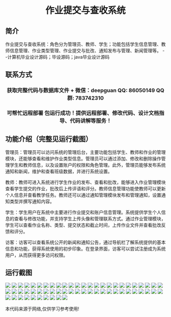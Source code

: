 <p><h1 align="center">作业提交与查收系统</h1></p>

## 简介
作业提交与查收系统：角色分为管理员、教师、学生；功能包括学生信息管理、教师信息管理、作业类型管理、作业提交与批改、通知发布与管理、新闻管理等。    --计算机毕业设计源码；毕设源码；java毕业设计源码


## 联系方式
<p><h3 align="center">获取完整代码与数据库文件 + 微信：deepguan QQ: 86050149 QQ群: 783742310</h3></p>
<p><h3 align="center">可帮忙远程部署 包运行成功！提供远程部署、修改代码、设计文档指导、代码讲解等服务！</h3></p>

## 功能介绍（完整见运行截图）
管理员：管理员可以访问系统的管理后台，主要功能包括学生、教师和作业的管理模块，还能够查看和维护作业类型信息。管理员可以通过添加、修改和删除操作管理学生和教师信息，以及设置账户的权限和角色管理。此外，管理员能够发布系统通知和新闻，维护和查看班级数据，并进行系统设置。

教师：教师可进入系统进行学生作业的发布、查看和批改，能够进入作业管理模块查看学生提交的作业，批改后上传评语和评分。教师信息管理功能使教师可以更新个人信息并查看教学任务。教师还可以通过通知管理模块发布和管理通知，设置通知类型并撰写通知内容。

学生：学生用户在系统中主要进行作业提交和账户信息管理。系统提供学生个人信息的查看与修改功能，并支持学生上传头像和管理联系方式。通过作业管理模块，学生可以查看作业名称、类型、提交状态和截止时间，上传作业文件并查看批改反馈和评分。

访客：访客可以查看系统公开的新闻和通知公告，通过导航栏了解系统提供的基本信息和功能，获得系统使用的初步印象。在登录界面，访客可以尝试注册成为系统用户，从而获得更多访问权限。


## 运行截图
![](https://bs-1329754181.cos.ap-shanghai.myqcloud.com/ssm/HomeworkSubmissionSystem/img/001.jpg)
![](https://bs-1329754181.cos.ap-shanghai.myqcloud.com/ssm/HomeworkSubmissionSystem/img/002.jpg)
![](https://bs-1329754181.cos.ap-shanghai.myqcloud.com/ssm/HomeworkSubmissionSystem/img/003.jpg)
![](https://bs-1329754181.cos.ap-shanghai.myqcloud.com/ssm/HomeworkSubmissionSystem/img/004.jpg)
![](https://bs-1329754181.cos.ap-shanghai.myqcloud.com/ssm/HomeworkSubmissionSystem/img/005.jpg)
![](https://bs-1329754181.cos.ap-shanghai.myqcloud.com/ssm/HomeworkSubmissionSystem/img/006.jpg)
![](https://bs-1329754181.cos.ap-shanghai.myqcloud.com/ssm/HomeworkSubmissionSystem/img/007.jpg)
![](https://bs-1329754181.cos.ap-shanghai.myqcloud.com/ssm/HomeworkSubmissionSystem/img/008.jpg)
![](https://bs-1329754181.cos.ap-shanghai.myqcloud.com/ssm/HomeworkSubmissionSystem/img/009.jpg)
![](https://bs-1329754181.cos.ap-shanghai.myqcloud.com/ssm/HomeworkSubmissionSystem/img/010.jpg)
![](https://bs-1329754181.cos.ap-shanghai.myqcloud.com/ssm/HomeworkSubmissionSystem/img/011.jpg)
![](https://bs-1329754181.cos.ap-shanghai.myqcloud.com/ssm/HomeworkSubmissionSystem/img/012.jpg)
![](https://bs-1329754181.cos.ap-shanghai.myqcloud.com/ssm/HomeworkSubmissionSystem/img/013.jpg)
![](https://bs-1329754181.cos.ap-shanghai.myqcloud.com/ssm/HomeworkSubmissionSystem/img/014.jpg)
![](https://bs-1329754181.cos.ap-shanghai.myqcloud.com/ssm/HomeworkSubmissionSystem/img/015.jpg)
![](https://bs-1329754181.cos.ap-shanghai.myqcloud.com/ssm/HomeworkSubmissionSystem/img/016.jpg)
![](https://bs-1329754181.cos.ap-shanghai.myqcloud.com/ssm/HomeworkSubmissionSystem/img/017.jpg)
![](https://bs-1329754181.cos.ap-shanghai.myqcloud.com/ssm/HomeworkSubmissionSystem/img/018.jpg)
![](https://bs-1329754181.cos.ap-shanghai.myqcloud.com/ssm/HomeworkSubmissionSystem/img/019.jpg)
![](https://bs-1329754181.cos.ap-shanghai.myqcloud.com/ssm/HomeworkSubmissionSystem/img/020.jpg)
![](https://bs-1329754181.cos.ap-shanghai.myqcloud.com/ssm/HomeworkSubmissionSystem/img/021.jpg)
![](https://bs-1329754181.cos.ap-shanghai.myqcloud.com/ssm/HomeworkSubmissionSystem/img/022.jpg)
![](https://bs-1329754181.cos.ap-shanghai.myqcloud.com/ssm/HomeworkSubmissionSystem/img/023.jpg)
![](https://bs-1329754181.cos.ap-shanghai.myqcloud.com/ssm/HomeworkSubmissionSystem/img/024.jpg)
![](https://bs-1329754181.cos.ap-shanghai.myqcloud.com/ssm/HomeworkSubmissionSystem/img/025.jpg)
![](https://bs-1329754181.cos.ap-shanghai.myqcloud.com/ssm/HomeworkSubmissionSystem/img/026.jpg)
![](https://bs-1329754181.cos.ap-shanghai.myqcloud.com/ssm/HomeworkSubmissionSystem/img/027.jpg)
![](https://bs-1329754181.cos.ap-shanghai.myqcloud.com/ssm/HomeworkSubmissionSystem/img/028.jpg)
![](https://bs-1329754181.cos.ap-shanghai.myqcloud.com/ssm/HomeworkSubmissionSystem/img/029.jpg)
![](https://bs-1329754181.cos.ap-shanghai.myqcloud.com/ssm/HomeworkSubmissionSystem/img/030.jpg)
![](https://bs-1329754181.cos.ap-shanghai.myqcloud.com/ssm/HomeworkSubmissionSystem/img/031.jpg)
![](https://bs-1329754181.cos.ap-shanghai.myqcloud.com/ssm/HomeworkSubmissionSystem/img/032.jpg)
![](https://bs-1329754181.cos.ap-shanghai.myqcloud.com/ssm/HomeworkSubmissionSystem/img/033.jpg)
![](https://bs-1329754181.cos.ap-shanghai.myqcloud.com/ssm/HomeworkSubmissionSystem/img/034.jpg)
![](https://bs-1329754181.cos.ap-shanghai.myqcloud.com/ssm/HomeworkSubmissionSystem/img/035.jpg)
![](https://bs-1329754181.cos.ap-shanghai.myqcloud.com/ssm/HomeworkSubmissionSystem/img/036.jpg)
![](https://bs-1329754181.cos.ap-shanghai.myqcloud.com/ssm/HomeworkSubmissionSystem/img/037.jpg)
![](https://bs-1329754181.cos.ap-shanghai.myqcloud.com/ssm/HomeworkSubmissionSystem/img/038.jpg)
![](https://bs-1329754181.cos.ap-shanghai.myqcloud.com/ssm/HomeworkSubmissionSystem/img/039.jpg)
![](https://bs-1329754181.cos.ap-shanghai.myqcloud.com/ssm/HomeworkSubmissionSystem/img/040.jpg)
![](https://bs-1329754181.cos.ap-shanghai.myqcloud.com/ssm/HomeworkSubmissionSystem/img/041.jpg)
![](https://bs-1329754181.cos.ap-shanghai.myqcloud.com/ssm/HomeworkSubmissionSystem/img/042.jpg)
![](https://bs-1329754181.cos.ap-shanghai.myqcloud.com/ssm/HomeworkSubmissionSystem/img/043.jpg)
![](https://bs-1329754181.cos.ap-shanghai.myqcloud.com/ssm/HomeworkSubmissionSystem/img/044.jpg)
![](https://bs-1329754181.cos.ap-shanghai.myqcloud.com/ssm/HomeworkSubmissionSystem/img/045.jpg)
![](https://bs-1329754181.cos.ap-shanghai.myqcloud.com/ssm/HomeworkSubmissionSystem/img/046.jpg)
![](https://bs-1329754181.cos.ap-shanghai.myqcloud.com/ssm/HomeworkSubmissionSystem/img/047.jpg)
![](https://bs-1329754181.cos.ap-shanghai.myqcloud.com/ssm/HomeworkSubmissionSystem/img/048.jpg)
![](https://bs-1329754181.cos.ap-shanghai.myqcloud.com/ssm/HomeworkSubmissionSystem/img/049.jpg)
![](https://bs-1329754181.cos.ap-shanghai.myqcloud.com/ssm/HomeworkSubmissionSystem/img/050.jpg)
![](https://bs-1329754181.cos.ap-shanghai.myqcloud.com/ssm/HomeworkSubmissionSystem/img/051.jpg)
![](https://bs-1329754181.cos.ap-shanghai.myqcloud.com/ssm/HomeworkSubmissionSystem/img/052.jpg)
![](https://bs-1329754181.cos.ap-shanghai.myqcloud.com/ssm/HomeworkSubmissionSystem/img/053.jpg)
![](https://bs-1329754181.cos.ap-shanghai.myqcloud.com/ssm/HomeworkSubmissionSystem/img/054.jpg)
![](https://bs-1329754181.cos.ap-shanghai.myqcloud.com/ssm/HomeworkSubmissionSystem/img/055.jpg)
![](https://bs-1329754181.cos.ap-shanghai.myqcloud.com/ssm/HomeworkSubmissionSystem/img/056.jpg)
![](https://bs-1329754181.cos.ap-shanghai.myqcloud.com/ssm/HomeworkSubmissionSystem/img/057.jpg)
![](https://bs-1329754181.cos.ap-shanghai.myqcloud.com/ssm/HomeworkSubmissionSystem/img/058.jpg)
![](https://bs-1329754181.cos.ap-shanghai.myqcloud.com/ssm/HomeworkSubmissionSystem/img/059.jpg)
![](https://bs-1329754181.cos.ap-shanghai.myqcloud.com/ssm/HomeworkSubmissionSystem/img/060.jpg)

<p>本代码来源于网络,仅供学习参考使用!</p>
